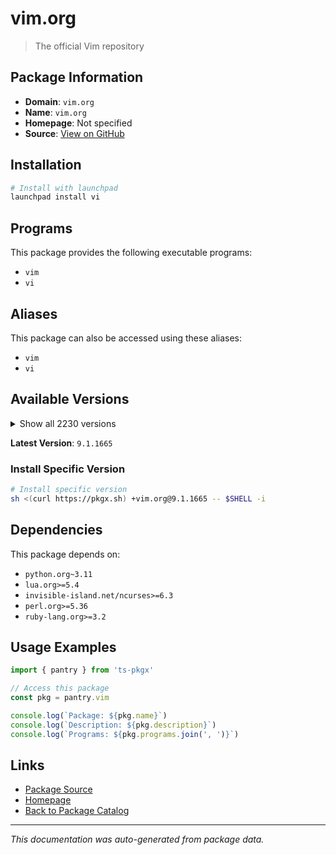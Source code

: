 # vim.org

> The official Vim repository

## Package Information

- **Domain**: `vim.org`
- **Name**: `vim.org`
- **Homepage**: Not specified
- **Source**: [View on GitHub](https://github.com/pkgxdev/pantry/tree/main/projects/vim.org/package.yml)

## Installation

```bash
# Install with launchpad
launchpad install vi
```

## Programs

This package provides the following executable programs:

- `vim`
- `vi`

## Aliases

This package can also be accessed using these aliases:

- `vim`
- `vi`

## Available Versions

<details>
<summary>Show all 2230 versions</summary>

- `9.1.1665`, `9.1.1664`, `9.1.1663`, `9.1.1662`, `9.1.1661`
- `9.1.1660`, `9.1.1659`, `9.1.1658`, `9.1.1656`, `9.1.1655`
- `9.1.1652`, `9.1.1651`, `9.1.1650`, `9.1.1649`, `9.1.1648`
- `9.1.1646`, `9.1.1645`, `9.1.1644`, `9.1.1643`, `9.1.1642`
- `9.1.1641`, `9.1.1640`, `9.1.1639`, `9.1.1638`, `9.1.1637`
- `9.1.1636`, `9.1.1635`, `9.1.1634`, `9.1.1633`, `9.1.1632`
- `9.1.1631`, `9.1.1630`, `9.1.1629`, `9.1.1628`, `9.1.1627`
- `9.1.1626`, `9.1.1625`, `9.1.1624`, `9.1.1623`, `9.1.1622`
- `9.1.1621`, `9.1.1620`, `9.1.1619`, `9.1.1618`, `9.1.1617`
- `9.1.1616`, `9.1.1615`, `9.1.1614`, `9.1.1613`, `9.1.1612`
- `9.1.1611`, `9.1.1610`, `9.1.1609`, `9.1.1608`, `9.1.1607`
- `9.1.1606`, `9.1.1605`, `9.1.1604`, `9.1.1603`, `9.1.1602`
- `9.1.1601`, `9.1.1600`, `9.1.1599`, `9.1.1598`, `9.1.1597`
- `9.1.1596`, `9.1.1595`, `9.1.1594`, `9.1.1593`, `9.1.1592`
- `9.1.1591`, `9.1.1590`, `9.1.1589`, `9.1.1588`, `9.1.1587`
- `9.1.1586`, `9.1.1585`, `9.1.1584`, `9.1.1583`, `9.1.1582`
- `9.1.1581`, `9.1.1580`, `9.1.1579`, `9.1.1578`, `9.1.1577`
- `9.1.1576`, `9.1.1575`, `9.1.1574`, `9.1.1573`, `9.1.1572`
- `9.1.1571`, `9.1.1569`, `9.1.1568`, `9.1.1567`, `9.1.1566`
- `9.1.1565`, `9.1.1564`, `9.1.1563`, `9.1.1562`, `9.1.1561`
- `9.1.1560`, `9.1.1559`, `9.1.1558`, `9.1.1557`, `9.1.1556`
- `9.1.1555`, `9.1.1554`, `9.1.1553`, `9.1.1552`, `9.1.1551`
- `9.1.1550`, `9.1.1549`, `9.1.1548`, `9.1.1547`, `9.1.1546`
- `9.1.1545`, `9.1.1544`, `9.1.1543`, `9.1.1542`, `9.1.1541`
- `9.1.1540`, `9.1.1539`, `9.1.1538`, `9.1.1537`, `9.1.1536`
- `9.1.1535`, `9.1.1534`, `9.1.1533`, `9.1.1532`, `9.1.1531`
- `9.1.1530`, `9.1.1529`, `9.1.1528`, `9.1.1527`, `9.1.1526`
- `9.1.1525`, `9.1.1524`, `9.1.1522`, `9.1.1521`, `9.1.1520`
- `9.1.1519`, `9.1.1518`, `9.1.1517`, `9.1.1516`, `9.1.1515`
- `9.1.1514`, `9.1.1513`, `9.1.1512`, `9.1.1511`, `9.1.1510`
- `9.1.1509`, `9.1.1508`, `9.1.1507`, `9.1.1506`, `9.1.1504`
- `9.1.1503`, `9.1.1502`, `9.1.1501`, `9.1.1500`, `9.1.1499`
- `9.1.1498`, `9.1.1497`, `9.1.1496`, `9.1.1495`, `9.1.1494`
- `9.1.1493`, `9.1.1492`, `9.1.1491`, `9.1.1490`, `9.1.1489`
- `9.1.1488`, `9.1.1487`, `9.1.1486`, `9.1.1485`, `9.1.1484`
- `9.1.1483`, `9.1.1482`, `9.1.1481`, `9.1.1479`, `9.1.1478`
- `9.1.1477`, `9.1.1476`, `9.1.1475`, `9.1.1474`, `9.1.1473`
- `9.1.1472`, `9.1.1471`, `9.1.1470`, `9.1.1469`, `9.1.1468`
- `9.1.1467`, `9.1.1466`, `9.1.1465`, `9.1.1464`, `9.1.1463`
- `9.1.1462`, `9.1.1460`, `9.1.1459`, `9.1.1458`, `9.1.1457`
- `9.1.1456`, `9.1.1455`, `9.1.1454`, `9.1.1453`, `9.1.1452`
- `9.1.1451`, `9.1.1450`, `9.1.1449`, `9.1.1448`, `9.1.1447`
- `9.1.1446`, `9.1.1445`, `9.1.1444`, `9.1.1443`, `9.1.1442`
- `9.1.1441`, `9.1.1440`, `9.1.1439`, `9.1.1438`, `9.1.1436`
- `9.1.1435`, `9.1.1434`, `9.1.1433`, `9.1.1432`, `9.1.1431`
- `9.1.1430`, `9.1.1429`, `9.1.1428`, `9.1.1427`, `9.1.1426`
- `9.1.1425`, `9.1.1424`, `9.1.1423`, `9.1.1422`, `9.1.1421`
- `9.1.1420`, `9.1.1419`, `9.1.1418`, `9.1.1416`, `9.1.1415`
- `9.1.1413`, `9.1.1412`, `9.1.1411`, `9.1.1410`, `9.1.1409`
- `9.1.1408`, `9.1.1407`, `9.1.1406`, `9.1.1405`, `9.1.1404`
- `9.1.1403`, `9.1.1402`, `9.1.1401`, `9.1.1400`, `9.1.1399`
- `9.1.1398`, `9.1.1397`, `9.1.1396`, `9.1.1395`, `9.1.1394`
- `9.1.1393`, `9.1.1391`, `9.1.1390`, `9.1.1389`, `9.1.1388`
- `9.1.1387`, `9.1.1386`, `9.1.1384`, `9.1.1383`, `9.1.1382`
- `9.1.1381`, `9.1.1380`, `9.1.1379`, `9.1.1378`, `9.1.1377`
- `9.1.1376`, `9.1.1374`, `9.1.1373`, `9.1.1372`, `9.1.1371`
- `9.1.1370`, `9.1.1369`, `9.1.1368`, `9.1.1367`, `9.1.1366`
- `9.1.1365`, `9.1.1364`, `9.1.1363`, `9.1.1362`, `9.1.1361`
- `9.1.1360`, `9.1.1359`, `9.1.1358`, `9.1.1357`, `9.1.1356`
- `9.1.1355`, `9.1.1354`, `9.1.1353`, `9.1.1352`, `9.1.1351`
- `9.1.1350`, `9.1.1349`, `9.1.1348`, `9.1.1347`, `9.1.1346`
- `9.1.1344`, `9.1.1343`, `9.1.1342`, `9.1.1341`, `9.1.1340`
- `9.1.1339`, `9.1.1338`, `9.1.1337`, `9.1.1336`, `9.1.1334`
- `9.1.1333`, `9.1.1332`, `9.1.1330`, `9.1.1329`, `9.1.1328`
- `9.1.1327`, `9.1.1326`, `9.1.1325`, `9.1.1324`, `9.1.1323`
- `9.1.1322`, `9.1.1321`, `9.1.1320`, `9.1.1319`, `9.1.1318`
- `9.1.1317`, `9.1.1316`, `9.1.1315`, `9.1.1314`, `9.1.1313`
- `9.1.1312`, `9.1.1311`, `9.1.1310`, `9.1.1309`, `9.1.1308`
- `9.1.1307`, `9.1.1306`, `9.1.1305`, `9.1.1304`, `9.1.1302`
- `9.1.1301`, `9.1.1300`, `9.1.1299`, `9.1.1298`, `9.1.1297`
- `9.1.1296`, `9.1.1295`, `9.1.1294`, `9.1.1293`, `9.1.1292`
- `9.1.1291`, `9.1.1290`, `9.1.1289`, `9.1.1288`, `9.1.1287`
- `9.1.1286`, `9.1.1285`, `9.1.1284`, `9.1.1283`, `9.1.1282`
- `9.1.1280`, `9.1.1279`, `9.1.1278`, `9.1.1276`, `9.1.1275`
- `9.1.1274`, `9.1.1273`, `9.1.1272`, `9.1.1271`, `9.1.1270`
- `9.1.1269`, `9.1.1268`, `9.1.1267`, `9.1.1266`, `9.1.1265`
- `9.1.1264`, `9.1.1263`, `9.1.1262`, `9.1.1261`, `9.1.1260`
- `9.1.1259`, `9.1.1258`, `9.1.1257`, `9.1.1256`, `9.1.1255`
- `9.1.1254`, `9.1.1252`, `9.1.1251`, `9.1.1250`, `9.1.1249`
- `9.1.1248`, `9.1.1247`, `9.1.1246`, `9.1.1245`, `9.1.1244`
- `9.1.1243`, `9.1.1242`, `9.1.1241`, `9.1.1240`, `9.1.1239`
- `9.1.1238`, `9.1.1237`, `9.1.1236`, `9.1.1235`, `9.1.1234`
- `9.1.1233`, `9.1.1232`, `9.1.1231`, `9.1.1230`, `9.1.1229`
- `9.1.1228`, `9.1.1227`, `9.1.1226`, `9.1.1225`, `9.1.1224`
- `9.1.1223`, `9.1.1222`, `9.1.1221`, `9.1.1220`, `9.1.1219`
- `9.1.1218`, `9.1.1217`, `9.1.1216`, `9.1.1215`, `9.1.1213`
- `9.1.1212`, `9.1.1211`, `9.1.1210`, `9.1.1209`, `9.1.1208`
- `9.1.1207`, `9.1.1206`, `9.1.1205`, `9.1.1203`, `9.1.1202`
- `9.1.1201`, `9.1.1200`, `9.1.1199`, `9.1.1198`, `9.1.1197`
- `9.1.1196`, `9.1.1195`, `9.1.1194`, `9.1.1193`, `9.1.1192`
- `9.1.1191`, `9.1.1190`, `9.1.1189`, `9.1.1188`, `9.1.1187`
- `9.1.1186`, `9.1.1185`, `9.1.1184`, `9.1.1183`, `9.1.1182`
- `9.1.1181`, `9.1.1180`, `9.1.1179`, `9.1.1178`, `9.1.1177`
- `9.1.1176`, `9.1.1175`, `9.1.1174`, `9.1.1173`, `9.1.1172`
- `9.1.1171`, `9.1.1170`, `9.1.1169`, `9.1.1168`, `9.1.1167`
- `9.1.1166`, `9.1.1165`, `9.1.1164`, `9.1.1163`, `9.1.1162`
- `9.1.1161`, `9.1.1160`, `9.1.1159`, `9.1.1158`, `9.1.1157`
- `9.1.1156`, `9.1.1155`, `9.1.1154`, `9.1.1153`, `9.1.1152`
- `9.1.1151`, `9.1.1150`, `9.1.1149`, `9.1.1148`, `9.1.1147`
- `9.1.1146`, `9.1.1145`, `9.1.1144`, `9.1.1143`, `9.1.1142`
- `9.1.1141`, `9.1.1140`, `9.1.1139`, `9.1.1138`, `9.1.1137`
- `9.1.1136`, `9.1.1135`, `9.1.1134`, `9.1.1133`, `9.1.1132`
- `9.1.1131`, `9.1.1130`, `9.1.1129`, `9.1.1128`, `9.1.1126`
- `9.1.1125`, `9.1.1124`, `9.1.1123`, `9.1.1122`, `9.1.1121`
- `9.1.1120`, `9.1.1119`, `9.1.1118`, `9.1.1117`, `9.1.1116`
- `9.1.1115`, `9.1.1114`, `9.1.1113`, `9.1.1112`, `9.1.1111`
- `9.1.1110`, `9.1.1109`, `9.1.1108`, `9.1.1107`, `9.1.1106`
- `9.1.1105`, `9.1.1104`, `9.1.1103`, `9.1.1102`, `9.1.1101`
- `9.1.1100`, `9.1.1099`, `9.1.1098`, `9.1.1097`, `9.1.1096`
- `9.1.1095`, `9.1.1094`, `9.1.1087`, `9.1.1086`, `9.1.1085`
- `9.1.1084`, `9.1.1083`, `9.1.1082`, `9.1.1081`, `9.1.1080`
- `9.1.1079`, `9.1.1078`, `9.1.1077`, `9.1.1076`, `9.1.1075`
- `9.1.1074`, `9.1.1073`, `9.1.1072`, `9.1.1071`, `9.1.1070`
- `9.1.1069`, `9.1.1068`, `9.1.1067`, `9.1.1066`, `9.1.1065`
- `9.1.1064`, `9.1.1063`, `9.1.1062`, `9.1.1061`, `9.1.1060`
- `9.1.1059`, `9.1.1058`, `9.1.1057`, `9.1.1056`, `9.1.1055`
- `9.1.1054`, `9.1.1053`, `9.1.1052`, `9.1.1051`, `9.1.1050`
- `9.1.1049`, `9.1.1048`, `9.1.1047`, `9.1.1046`, `9.1.1045`
- `9.1.1044`, `9.1.1043`, `9.1.1042`, `9.1.1041`, `9.1.1040`
- `9.1.1039`, `9.1.1038`, `9.1.1037`, `9.1.1036`, `9.1.1035`
- `9.1.1034`, `9.1.1033`, `9.1.1032`, `9.1.1031`, `9.1.1030`
- `9.1.1029`, `9.1.1028`, `9.1.1027`, `9.1.1026`, `9.1.1025`
- `9.1.1024`, `9.1.1023`, `9.1.1022`, `9.1.1021`, `9.1.1020`
- `9.1.1019`, `9.1.1018`, `9.1.1017`, `9.1.1016`, `9.1.1015`
- `9.1.1014`, `9.1.1013`, `9.1.1012`, `9.1.1011`, `9.1.1010`
- `9.1.1009`, `9.1.1007`, `9.1.1006`, `9.1.1005`, `9.1.1004`
- `9.1.1003`, `9.1.1002`, `9.1.1001`, `9.1.1000`, `9.1.999`
- `9.1.998`, `9.1.997`, `9.1.996`, `9.1.995`, `9.1.994`
- `9.1.993`, `9.1.992`, `9.1.991`, `9.1.990`, `9.1.989`
- `9.1.988`, `9.1.987`, `9.1.986`, `9.1.985`, `9.1.984`
- `9.1.983`, `9.1.982`, `9.1.981`, `9.1.980`, `9.1.979`
- `9.1.978`, `9.1.977`, `9.1.976`, `9.1.975`, `9.1.974`
- `9.1.973`, `9.1.972`, `9.1.971`, `9.1.970`, `9.1.969`
- `9.1.968`, `9.1.967`, `9.1.966`, `9.1.965`, `9.1.964`
- `9.1.962`, `9.1.961`, `9.1.960`, `9.1.959`, `9.1.958`
- `9.1.957`, `9.1.956`, `9.1.955`, `9.1.954`, `9.1.953`
- `9.1.952`, `9.1.951`, `9.1.950`, `9.1.949`, `9.1.948`
- `9.1.947`, `9.1.946`, `9.1.945`, `9.1.944`, `9.1.943`
- `9.1.942`, `9.1.941`, `9.1.940`, `9.1.939`, `9.1.938`
- `9.1.937`, `9.1.936`, `9.1.935`, `9.1.934`, `9.1.933`
- `9.1.932`, `9.1.931`, `9.1.930`, `9.1.929`, `9.1.928`
- `9.1.927`, `9.1.926`, `9.1.925`, `9.1.924`, `9.1.923`
- `9.1.922`, `9.1.921`, `9.1.920`, `9.1.919`, `9.1.918`
- `9.1.917`, `9.1.916`, `9.1.915`, `9.1.914`, `9.1.913`
- `9.1.912`, `9.1.911`, `9.1.910`, `9.1.909`, `9.1.908`
- `9.1.907`, `9.1.906`, `9.1.905`, `9.1.904`, `9.1.903`
- `9.1.902`, `9.1.901`, `9.1.900`, `9.1.899`, `9.1.898`
- `9.1.897`, `9.1.896`, `9.1.895`, `9.1.894`, `9.1.893`
- `9.1.892`, `9.1.891`, `9.1.890`, `9.1.889`, `9.1.888`
- `9.1.887`, `9.1.886`, `9.1.885`, `9.1.884`, `9.1.883`
- `9.1.882`, `9.1.881`, `9.1.880`, `9.1.879`, `9.1.878`
- `9.1.877`, `9.1.876`, `9.1.875`, `9.1.874`, `9.1.873`
- `9.1.872`, `9.1.871`, `9.1.870`, `9.1.869`, `9.1.868`
- `9.1.867`, `9.1.866`, `9.1.865`, `9.1.864`, `9.1.863`
- `9.1.862`, `9.1.861`, `9.1.860`, `9.1.859`, `9.1.858`
- `9.1.857`, `9.1.856`, `9.1.855`, `9.1.854`, `9.1.853`
- `9.1.852`, `9.1.851`, `9.1.850`, `9.1.849`, `9.1.848`
- `9.1.847`, `9.1.846`, `9.1.845`, `9.1.844`, `9.1.843`
- `9.1.842`, `9.1.841`, `9.1.840`, `9.1.839`, `9.1.838`
- `9.1.837`, `9.1.836`, `9.1.835`, `9.1.834`, `9.1.833`
- `9.1.832`, `9.1.831`, `9.1.830`, `9.1.829`, `9.1.828`
- `9.1.827`, `9.1.826`, `9.1.825`, `9.1.824`, `9.1.823`
- `9.1.822`, `9.1.821`, `9.1.820`, `9.1.819`, `9.1.818`
- `9.1.817`, `9.1.816`, `9.1.815`, `9.1.814`, `9.1.813`
- `9.1.812`, `9.1.811`, `9.1.810`, `9.1.809`, `9.1.808`
- `9.1.807`, `9.1.806`, `9.1.805`, `9.1.804`, `9.1.803`
- `9.1.802`, `9.1.801`, `9.1.800`, `9.1.799`, `9.1.798`
- `9.1.797`, `9.1.796`, `9.1.795`, `9.1.794`, `9.1.793`
- `9.1.792`, `9.1.791`, `9.1.790`, `9.1.789`, `9.1.788`
- `9.1.787`, `9.1.786`, `9.1.785`, `9.1.784`, `9.1.783`
- `9.1.782`, `9.1.781`, `9.1.780`, `9.1.779`, `9.1.778`
- `9.1.777`, `9.1.776`, `9.1.775`, `9.1.774`, `9.1.773`
- `9.1.772`, `9.1.771`, `9.1.770`, `9.1.769`, `9.1.768`
- `9.1.767`, `9.1.766`, `9.1.765`, `9.1.764`, `9.1.763`
- `9.1.762`, `9.1.761`, `9.1.760`, `9.1.759`, `9.1.758`
- `9.1.757`, `9.1.756`, `9.1.755`, `9.1.754`, `9.1.753`
- `9.1.752`, `9.1.751`, `9.1.750`, `9.1.749`, `9.1.748`
- `9.1.747`, `9.1.746`, `9.1.745`, `9.1.744`, `9.1.743`
- `9.1.742`, `9.1.741`, `9.1.740`, `9.1.739`, `9.1.738`
- `9.1.737`, `9.1.736`, `9.1.735`, `9.1.734`, `9.1.733`
- `9.1.732`, `9.1.731`, `9.1.730`, `9.1.729`, `9.1.728`
- `9.1.727`, `9.1.726`, `9.1.725`, `9.1.723`, `9.1.722`
- `9.1.721`, `9.1.720`, `9.1.719`, `9.1.718`, `9.1.717`
- `9.1.716`, `9.1.715`, `9.1.714`, `9.1.713`, `9.1.712`
- `9.1.711`, `9.1.710`, `9.1.709`, `9.1.708`, `9.1.707`
- `9.1.706`, `9.1.705`, `9.1.704`, `9.1.703`, `9.1.702`
- `9.1.701`, `9.1.700`, `9.1.699`, `9.1.698`, `9.1.697`
- `9.1.696`, `9.1.695`, `9.1.694`, `9.1.693`, `9.1.692`
- `9.1.691`, `9.1.690`, `9.1.689`, `9.1.688`, `9.1.687`
- `9.1.686`, `9.1.685`, `9.1.684`, `9.1.683`, `9.1.682`
- `9.1.681`, `9.1.680`, `9.1.679`, `9.1.678`, `9.1.677`
- `9.1.676`, `9.1.675`, `9.1.674`, `9.1.673`, `9.1.672`
- `9.1.671`, `9.1.670`, `9.1.669`, `9.1.668`, `9.1.667`
- `9.1.666`, `9.1.665`, `9.1.664`, `9.1.663`, `9.1.662`
- `9.1.661`, `9.1.660`, `9.1.659`, `9.1.658`, `9.1.657`
- `9.1.656`, `9.1.655`, `9.1.654`, `9.1.653`, `9.1.652`
- `9.1.651`, `9.1.650`, `9.1.649`, `9.1.648`, `9.1.647`
- `9.1.646`, `9.1.645`, `9.1.644`, `9.1.643`, `9.1.642`
- `9.1.641`, `9.1.640`, `9.1.639`, `9.1.638`, `9.1.637`
- `9.1.635`, `9.1.634`, `9.1.633`, `9.1.632`, `9.1.631`
- `9.1.630`, `9.1.629`, `9.1.628`, `9.1.627`, `9.1.626`
- `9.1.624`, `9.1.623`, `9.1.622`, `9.1.621`, `9.1.620`
- `9.1.619`, `9.1.618`, `9.1.617`, `9.1.615`, `9.1.614`
- `9.1.613`, `9.1.612`, `9.1.611`, `9.1.610`, `9.1.609`
- `9.1.608`, `9.1.607`, `9.1.606`, `9.1.605`, `9.1.604`
- `9.1.603`, `9.1.602`, `9.1.601`, `9.1.600`, `9.1.599`
- `9.1.598`, `9.1.597`, `9.1.596`, `9.1.595`, `9.1.594`
- `9.1.593`, `9.1.592`, `9.1.591`, `9.1.590`, `9.1.589`
- `9.1.588`, `9.1.587`, `9.1.586`, `9.1.585`, `9.1.584`
- `9.1.583`, `9.1.582`, `9.1.581`, `9.1.580`, `9.1.579`
- `9.1.578`, `9.1.577`, `9.1.576`, `9.1.575`, `9.1.574`
- `9.1.573`, `9.1.572`, `9.1.571`, `9.1.570`, `9.1.569`
- `9.1.568`, `9.1.567`, `9.1.566`, `9.1.565`, `9.1.564`
- `9.1.563`, `9.1.562`, `9.1.561`, `9.1.560`, `9.1.559`
- `9.1.558`, `9.1.557`, `9.1.556`, `9.1.555`, `9.1.554`
- `9.1.553`, `9.1.552`, `9.1.551`, `9.1.550`, `9.1.549`
- `9.1.547`, `9.1.546`, `9.1.545`, `9.1.544`, `9.1.543`
- `9.1.542`, `9.1.541`, `9.1.540`, `9.1.539`, `9.1.538`
- `9.1.537`, `9.1.536`, `9.1.535`, `9.1.534`, `9.1.533`
- `9.1.532`, `9.1.531`, `9.1.530`, `9.1.529`, `9.1.528`
- `9.1.527`, `9.1.526`, `9.1.525`, `9.1.524`, `9.1.523`
- `9.1.522`, `9.1.521`, `9.1.520`, `9.1.519`, `9.1.518`
- `9.1.517`, `9.1.516`, `9.1.515`, `9.1.514`, `9.1.513`
- `9.1.512`, `9.1.511`, `9.1.510`, `9.1.509`, `9.1.508`
- `9.1.507`, `9.1.506`, `9.1.505`, `9.1.504`, `9.1.503`
- `9.1.502`, `9.1.501`, `9.1.500`, `9.1.499`, `9.1.498`
- `9.1.497`, `9.1.496`, `9.1.495`, `9.1.494`, `9.1.493`
- `9.1.492`, `9.1.491`, `9.1.490`, `9.1.489`, `9.1.488`
- `9.1.487`, `9.1.486`, `9.1.485`, `9.1.484`, `9.1.483`
- `9.1.482`, `9.1.481`, `9.1.479`, `9.1.478`, `9.1.477`
- `9.1.476`, `9.1.475`, `9.1.474`, `9.1.473`, `9.1.472`
- `9.1.471`, `9.1.470`, `9.1.469`, `9.1.468`, `9.1.467`
- `9.1.466`, `9.1.465`, `9.1.464`, `9.1.463`, `9.1.462`
- `9.1.461`, `9.1.460`, `9.1.459`, `9.1.458`, `9.1.457`
- `9.1.456`, `9.1.455`, `9.1.454`, `9.1.453`, `9.1.452`
- `9.1.451`, `9.1.450`, `9.1.449`, `9.1.448`, `9.1.447`
- `9.1.446`, `9.1.445`, `9.1.444`, `9.1.443`, `9.1.442`
- `9.1.441`, `9.1.440`, `9.1.439`, `9.1.438`, `9.1.437`
- `9.1.436`, `9.1.435`, `9.1.434`, `9.1.433`, `9.1.432`
- `9.1.431`, `9.1.430`, `9.1.429`, `9.1.428`, `9.1.426`
- `9.1.425`, `9.1.424`, `9.1.423`, `9.1.422`, `9.1.421`
- `9.1.420`, `9.1.419`, `9.1.418`, `9.1.417`, `9.1.415`
- `9.1.414`, `9.1.413`, `9.1.412`, `9.1.411`, `9.1.410`
- `9.1.409`, `9.1.408`, `9.1.407`, `9.1.406`, `9.1.405`
- `9.1.404`, `9.1.403`, `9.1.402`, `9.1.401`, `9.1.400`
- `9.1.399`, `9.1.398`, `9.1.397`, `9.1.396`, `9.1.395`
- `9.1.394`, `9.1.393`, `9.1.392`, `9.1.391`, `9.1.390`
- `9.1.389`, `9.1.388`, `9.1.387`, `9.1.386`, `9.1.385`
- `9.1.384`, `9.1.383`, `9.1.382`, `9.1.381`, `9.1.380`
- `9.1.379`, `9.1.378`, `9.1.377`, `9.1.376`, `9.1.375`
- `9.1.374`, `9.1.373`, `9.1.372`, `9.1.370`, `9.1.369`
- `9.1.368`, `9.1.367`, `9.1.366`, `9.1.365`, `9.1.364`
- `9.1.363`, `9.1.362`, `9.1.361`, `9.1.360`, `9.1.359`
- `9.1.358`, `9.1.357`, `9.1.356`, `9.1.355`, `9.1.354`
- `9.1.353`, `9.1.352`, `9.1.351`, `9.1.350`, `9.1.349`
- `9.1.348`, `9.1.347`, `9.1.346`, `9.1.345`, `9.1.344`
- `9.1.343`, `9.1.342`, `9.1.341`, `9.1.340`, `9.1.339`
- `9.1.338`, `9.1.337`, `9.1.336`, `9.1.335`, `9.1.334`
- `9.1.333`, `9.1.332`, `9.1.331`, `9.1.330`, `9.1.329`
- `9.1.328`, `9.1.327`, `9.1.326`, `9.1.325`, `9.1.324`
- `9.1.323`, `9.1.322`, `9.1.321`, `9.1.320`, `9.1.319`
- `9.1.318`, `9.1.317`, `9.1.316`, `9.1.315`, `9.1.314`
- `9.1.313`, `9.1.312`, `9.1.311`, `9.1.310`, `9.1.309`
- `9.1.308`, `9.1.307`, `9.1.306`, `9.1.305`, `9.1.304`
- `9.1.303`, `9.1.302`, `9.1.301`, `9.1.300`, `9.1.299`
- `9.1.298`, `9.1.297`, `9.1.296`, `9.1.295`, `9.1.294`
- `9.1.293`, `9.1.292`, `9.1.291`, `9.1.290`, `9.1.289`
- `9.1.288`, `9.1.287`, `9.1.286`, `9.1.285`, `9.1.284`
- `9.1.283`, `9.1.282`, `9.1.281`, `9.1.280`, `9.1.279`
- `9.1.278`, `9.1.277`, `9.1.276`, `9.1.275`, `9.1.274`
- `9.1.273`, `9.1.272`, `9.1.271`, `9.1.270`, `9.1.269`
- `9.1.268`, `9.1.267`, `9.1.266`, `9.1.265`, `9.1.264`
- `9.1.263`, `9.1.262`, `9.1.261`, `9.1.260`, `9.1.259`
- `9.1.258`, `9.1.257`, `9.1.256`, `9.1.255`, `9.1.254`
- `9.1.253`, `9.1.252`, `9.1.234`, `9.1.233`, `9.1.232`
- `9.1.231`, `9.1.230`, `9.1.229`, `9.1.228`, `9.1.227`
- `9.1.226`, `9.1.225`, `9.1.224`, `9.1.222`, `9.1.221`
- `9.1.220`, `9.1.218`, `9.1.217`, `9.1.216`, `9.1.214`
- `9.1.213`, `9.1.212`, `9.1.211`, `9.1.210`, `9.1.209`
- `9.1.208`, `9.1.207`, `9.1.206`, `9.1.205`, `9.1.203`
- `9.1.202`, `9.1.201`, `9.1.200`, `9.1.199`, `9.1.198`
- `9.1.197`, `9.1.196`, `9.1.195`, `9.1.193`, `9.1.191`
- `9.1.190`, `9.1.189`, `9.1.188`, `9.1.187`, `9.1.186`
- `9.1.185`, `9.1.184`, `9.1.183`, `9.1.182`, `9.1.181`
- `9.1.180`, `9.1.179`, `9.1.178`, `9.1.177`, `9.1.176`
- `9.1.175`, `9.1.174`, `9.1.173`, `9.1.172`, `9.1.171`
- `9.1.170`, `9.1.169`, `9.1.168`, `9.1.167`, `9.1.166`
- `9.1.165`, `9.1.164`, `9.1.163`, `9.1.162`, `9.1.161`
- `9.1.160`, `9.1.159`, `9.1.158`, `9.1.157`, `9.1.156`
- `9.1.155`, `9.1.154`, `9.1.153`, `9.1.152`, `9.1.151`
- `9.1.150`, `9.1.149`, `9.1.148`, `9.1.147`, `9.1.146`
- `9.1.145`, `9.1.144`, `9.1.143`, `9.1.142`, `9.1.141`
- `9.1.140`, `9.1.139`, `9.1.138`, `9.1.137`, `9.1.136`
- `9.1.135`, `9.1.134`, `9.1.133`, `9.1.132`, `9.1.130`
- `9.1.129`, `9.1.128`, `9.1.127`, `9.1.126`, `9.1.125`
- `9.1.124`, `9.1.123`, `9.1.122`, `9.1.121`, `9.1.120`
- `9.1.119`, `9.1.118`, `9.1.117`, `9.1.116`, `9.1.115`
- `9.1.114`, `9.1.113`, `9.1.112`, `9.1.111`, `9.1.110`
- `9.1.109`, `9.1.108`, `9.1.107`, `9.1.106`, `9.1.105`
- `9.1.104`, `9.1.103`, `9.1.102`, `9.1.101`, `9.1.100`
- `9.1.99`, `9.1.98`, `9.1.97`, `9.1.96`, `9.1.95`
- `9.1.94`, `9.1.93`, `9.1.92`, `9.1.91`, `9.1.90`
- `9.1.89`, `9.1.88`, `9.1.87`, `9.1.86`, `9.1.85`
- `9.1.84`, `9.1.83`, `9.1.82`, `9.1.81`, `9.1.80`
- `9.1.79`, `9.1.78`, `9.1.77`, `9.1.76`, `9.1.75`
- `9.1.74`, `9.1.73`, `9.1.72`, `9.1.71`, `9.1.70`
- `9.1.69`, `9.1.68`, `9.1.67`, `9.1.66`, `9.1.65`
- `9.1.64`, `9.1.63`, `9.1.62`, `9.1.61`, `9.1.60`
- `9.1.59`, `9.1.58`, `9.1.57`, `9.1.56`, `9.1.55`
- `9.1.54`, `9.1.53`, `9.1.52`, `9.1.51`, `9.1.50`
- `9.1.49`, `9.1.48`, `9.1.47`, `9.1.46`, `9.1.45`
- `9.1.44`, `9.1.43`, `9.1.42`, `9.1.41`, `9.1.40`
- `9.1.39`, `9.1.38`, `9.1.37`, `9.1.36`, `9.1.35`
- `9.1.34`, `9.1.33`, `9.1.32`, `9.1.31`, `9.1.30`
- `9.1.29`, `9.1.28`, `9.1.27`, `9.1.26`, `9.1.25`
- `9.1.24`, `9.1.23`, `9.1.22`, `9.1.21`, `9.1.20`
- `9.1.19`, `9.1.18`, `9.1.17`, `9.1.16`, `9.1.15`
- `9.1.14`, `9.1.13`, `9.1.12`, `9.1.11`, `9.1.10`
- `9.1.9`, `9.1.8`, `9.1.7`, `9.1.6`, `9.1.5`
- `9.1.4`, `9.1.3`, `9.1.2`, `9.1.1`, `9.1.0`
- `9.0.2190`, `9.0.2189`, `9.0.2188`, `9.0.2187`, `9.0.2186`
- `9.0.2185`, `9.0.2184`, `9.0.2183`, `9.0.2182`, `9.0.2181`
- `9.0.2180`, `9.0.2179`, `9.0.2178`, `9.0.2177`, `9.0.2176`
- `9.0.2175`, `9.0.2174`, `9.0.2173`, `9.0.2172`, `9.0.2171`
- `9.0.2170`, `9.0.2169`, `9.0.2168`, `9.0.2167`, `9.0.2166`
- `9.0.2165`, `9.0.2164`, `9.0.2163`, `9.0.2162`, `9.0.2161`
- `9.0.2160`, `9.0.2159`, `9.0.2158`, `9.0.2157`, `9.0.2156`
- `9.0.2155`, `9.0.2154`, `9.0.2153`, `9.0.2152`, `9.0.2151`
- `9.0.2150`, `9.0.2149`, `9.0.2148`, `9.0.2147`, `9.0.2146`
- `9.0.2145`, `9.0.2144`, `9.0.2143`, `9.0.2142`, `9.0.2141`
- `9.0.2140`, `9.0.2139`, `9.0.2138`, `9.0.2137`, `9.0.2136`
- `9.0.2135`, `9.0.2134`, `9.0.2133`, `9.0.2132`, `9.0.2131`
- `9.0.2130`, `9.0.2129`, `9.0.2128`, `9.0.2127`, `9.0.2126`
- `9.0.2125`, `9.0.2124`, `9.0.2123`, `9.0.2122`, `9.0.2121`
- `9.0.2120`, `9.0.2119`, `9.0.2118`, `9.0.2117`, `9.0.2116`
- `9.0.2115`, `9.0.2114`, `9.0.2113`, `9.0.2105`, `9.0.2104`
- `9.0.2103`, `9.0.2102`, `9.0.2101`, `9.0.2100`, `9.0.2099`
- `9.0.2098`, `9.0.2097`, `9.0.2096`, `9.0.2095`, `9.0.2094`
- `9.0.2093`, `9.0.2092`, `9.0.2091`, `9.0.2090`, `9.0.2089`
- `9.0.2088`, `9.0.2087`, `9.0.2084`, `9.0.2083`, `9.0.2082`
- `9.0.2081`, `9.0.2080`, `9.0.2079`, `9.0.2078`, `9.0.2077`
- `9.0.2076`, `9.0.2075`, `9.0.2074`, `9.0.2073`, `9.0.2072`
- `9.0.2071`, `9.0.2070`, `9.0.2069`, `9.0.2068`, `9.0.2067`
- `9.0.2066`, `9.0.2065`, `9.0.2064`, `9.0.2063`, `9.0.2062`
- `9.0.2061`, `9.0.2060`, `9.0.2059`, `9.0.2058`, `9.0.2057`
- `9.0.2056`, `9.0.2055`, `9.0.2054`, `9.0.2053`, `9.0.2052`
- `9.0.2051`, `9.0.2050`, `9.0.2049`, `9.0.2043`, `9.0.2042`
- `9.0.2041`, `9.0.2040`, `9.0.2039`, `9.0.2038`, `9.0.2037`
- `9.0.2036`, `9.0.2035`, `9.0.2034`, `9.0.2033`, `9.0.2032`
- `9.0.2031`, `9.0.2030`, `9.0.2029`, `9.0.2028`, `9.0.2027`
- `9.0.2026`, `9.0.2025`, `9.0.2024`, `9.0.2023`, `9.0.2022`
- `9.0.2021`, `9.0.2020`, `9.0.2019`, `9.0.2018`, `9.0.2017`
- `9.0.2016`, `9.0.2015`, `9.0.2014`, `9.0.2013`, `9.0.2012`
- `9.0.2011`, `9.0.2010`, `9.0.2009`, `9.0.2008`, `9.0.2007`
- `9.0.2006`, `9.0.2005`, `9.0.2004`, `9.0.2003`, `9.0.2002`
- `9.0.2001`, `9.0.2000`, `9.0.1994`, `9.0.1986`, `9.0.1985`
- `9.0.1984`, `9.0.1983`, `9.0.1976`, `9.0.1975`, `9.0.1974`
- `9.0.1973`, `9.0.1972`, `9.0.1971`, `9.0.1970`, `9.0.1969`
- `9.0.1968`, `9.0.1967`, `9.0.1966`, `9.0.1965`, `9.0.1964`
- `9.0.1962`, `9.0.1961`, `9.0.1960`, `9.0.1959`, `9.0.1958`
- `9.0.1957`, `9.0.1951`, `9.0.1950`, `9.0.1949`, `9.0.1948`
- `9.0.1947`, `9.0.1946`, `9.0.1945`, `9.0.1944`, `9.0.1943`
- `9.0.1942`, `9.0.1941`, `9.0.1940`, `9.0.1930`, `9.0.1929`
- `9.0.1928`, `9.0.1927`, `9.0.1926`, `9.0.1925`, `9.0.1924`
- `9.0.1923`, `9.0.1922`, `9.0.1921`, `9.0.1920`, `9.0.1919`
- `9.0.1918`, `9.0.1917`, `9.0.1916`, `9.0.1915`, `9.0.1914`
- `9.0.1913`, `9.0.1912`, `9.0.1911`, `9.0.1910`, `9.0.1909`
- `9.0.1908`, `9.0.1907`, `9.0.1906`, `9.0.1905`, `9.0.1904`
- `9.0.1903`, `9.0.1902`, `9.0.1901`, `9.0.1900`, `9.0.1899`
- `9.0.1898`, `9.0.1897`, `9.0.1896`, `9.0.1895`, `9.0.1894`
- `9.0.1888`, `9.0.1887`, `9.0.1886`, `9.0.1885`, `9.0.1884`
- `9.0.1883`, `9.0.1882`, `9.0.1881`, `9.0.1880`, `9.0.1879`
- `9.0.1878`, `9.0.1877`, `9.0.1876`, `9.0.1875`, `9.0.1874`
- `9.0.1873`, `9.0.1872`, `9.0.1871`, `9.0.1870`, `9.0.1869`
- `9.0.1868`, `9.0.1867`, `9.0.1866`, `9.0.1865`, `9.0.1864`
- `9.0.1863`, `9.0.1862`, `9.0.1861`, `9.0.1860`, `9.0.1859`
- `9.0.1858`, `9.0.1857`, `9.0.1856`, `9.0.1855`, `9.0.1854`
- `9.0.1848`, `9.0.1847`, `9.0.1846`, `9.0.1845`, `9.0.1844`
- `9.0.1843`, `9.0.1842`, `9.0.1841`, `9.0.1840`, `9.0.1839`
- `9.0.1838`, `9.0.1837`, `9.0.1836`, `9.0.1835`, `9.0.1834`
- `9.0.1833`, `9.0.1832`, `9.0.1831`, `9.0.1830`, `9.0.1829`
- `9.0.1828`, `9.0.1827`, `9.0.1826`, `9.0.1825`, `9.0.1824`
- `9.0.1823`, `9.0.1822`, `9.0.1821`, `9.0.1820`, `9.0.1819`
- `9.0.1818`, `9.0.1817`, `9.0.1816`, `9.0.1815`, `9.0.1814`
- `9.0.1813`, `9.0.1812`, `9.0.1811`, `9.0.1810`, `9.0.1809`
- `9.0.1808`, `9.0.1807`, `9.0.1806`, `9.0.1805`, `9.0.1804`
- `9.0.1803`, `9.0.1802`, `9.0.1801`, `9.0.1800`, `9.0.1799`
- `9.0.1798`, `9.0.1797`, `9.0.1796`, `9.0.1795`, `9.0.1794`
- `9.0.1793`, `9.0.1792`, `9.0.1791`, `9.0.1790`, `9.0.1789`
- `9.0.1788`, `9.0.1787`, `9.0.1786`, `9.0.1785`, `9.0.1784`
- `9.0.1783`, `9.0.1782`, `9.0.1781`, `9.0.1780`, `9.0.1779`
- `9.0.1778`, `9.0.1777`, `9.0.1776`, `9.0.1775`, `9.0.1774`
- `9.0.1773`, `9.0.1772`, `9.0.1771`, `9.0.1770`, `9.0.1769`
- `9.0.1768`, `9.0.1767`, `9.0.1766`, `9.0.1765`, `9.0.1764`
- `9.0.1763`, `9.0.1762`, `9.0.1761`, `9.0.1760`, `9.0.1759`
- `9.0.1758`, `9.0.1757`, `9.0.1756`, `9.0.1755`, `9.0.1754`
- `9.0.1753`, `9.0.1752`, `9.0.1751`, `9.0.1750`, `9.0.1749`
- `9.0.1748`, `9.0.1747`, `9.0.1746`, `9.0.1745`, `9.0.1744`
- `9.0.1743`, `9.0.1742`, `9.0.1741`, `9.0.1740`, `9.0.1739`
- `9.0.1738`, `9.0.1737`, `9.0.1736`, `9.0.1735`, `9.0.1734`
- `9.0.1733`, `9.0.1732`, `9.0.1731`, `9.0.1730`, `9.0.1729`
- `9.0.1728`, `9.0.1727`, `9.0.1726`, `9.0.1725`, `9.0.1724`
- `9.0.1723`, `9.0.1722`, `9.0.1721`, `9.0.1720`, `9.0.1719`
- `9.0.1718`, `9.0.1717`, `9.0.1716`, `9.0.1715`, `9.0.1714`
- `9.0.1713`, `9.0.1712`, `9.0.1711`, `9.0.1710`, `9.0.1709`
- `9.0.1708`, `9.0.1707`, `9.0.1706`, `9.0.1705`, `9.0.1704`
- `9.0.1703`, `9.0.1702`, `9.0.1701`, `9.0.1700`, `9.0.1699`
- `9.0.1698`, `9.0.1697`, `9.0.1696`, `9.0.1695`, `9.0.1694`
- `9.0.1693`, `9.0.1692`, `9.0.1691`, `9.0.1690`, `9.0.1689`
- `9.0.1688`, `9.0.1687`, `9.0.1686`, `9.0.1685`, `9.0.1684`
- `9.0.1683`, `9.0.1682`, `9.0.1681`, `9.0.1680`, `9.0.1678`
- `9.0.1677`, `9.0.1676`, `9.0.1675`, `9.0.1674`, `9.0.1673`
- `9.0.1672`, `9.0.1671`, `9.0.1670`, `9.0.1669`, `9.0.1668`
- `9.0.1667`, `9.0.1666`, `9.0.1665`, `9.0.1664`, `9.0.1663`
- `9.0.1662`, `9.0.1661`, `9.0.1660`, `9.0.1659`, `9.0.1658`
- `9.0.1657`, `9.0.1656`, `9.0.1655`, `9.0.1654`, `9.0.1653`
- `9.0.1652`, `9.0.1651`, `9.0.1650`, `9.0.1649`, `9.0.1648`
- `9.0.1647`, `9.0.1646`, `9.0.1645`, `9.0.1644`, `9.0.1643`
- `9.0.1642`, `9.0.1641`, `9.0.1640`, `9.0.1639`, `9.0.1638`
- `9.0.1637`, `9.0.1636`, `9.0.1635`, `9.0.1634`, `9.0.1633`
- `9.0.1632`, `9.0.1631`, `9.0.1630`, `9.0.1629`, `9.0.1628`
- `9.0.1627`, `9.0.1626`, `9.0.1625`, `9.0.1624`, `9.0.1623`
- `9.0.1622`, `9.0.1621`, `9.0.1620`, `9.0.1619`, `9.0.1618`
- `9.0.1617`, `9.0.1616`, `9.0.1615`, `9.0.1614`, `9.0.1613`
- `9.0.1612`, `9.0.1611`, `9.0.1610`, `9.0.1609`, `9.0.1608`
- `9.0.1607`, `9.0.1606`, `9.0.1605`, `9.0.1604`, `9.0.1603`
- `9.0.1602`, `9.0.1601`, `9.0.1600`, `9.0.1599`, `9.0.1598`
- `9.0.1597`, `9.0.1596`, `9.0.1595`, `9.0.1594`, `9.0.1593`
- `9.0.1592`, `9.0.1591`, `9.0.1590`, `9.0.1589`, `9.0.1588`
- `9.0.1587`, `9.0.1586`, `9.0.1585`, `9.0.1584`, `9.0.1583`
- `9.0.1582`, `9.0.1581`, `9.0.1580`, `9.0.1579`, `9.0.1578`
- `9.0.1577`, `9.0.1576`, `9.0.1575`, `9.0.1574`, `9.0.1573`
- `9.0.1572`, `9.0.1571`, `9.0.1570`, `9.0.1569`, `9.0.1568`
- `9.0.1567`, `9.0.1566`, `9.0.1565`, `9.0.1564`, `9.0.1563`
- `9.0.1562`, `9.0.1561`, `9.0.1560`, `9.0.1559`, `9.0.1558`
- `9.0.1557`, `9.0.1556`, `9.0.1555`, `9.0.1554`, `9.0.1553`
- `9.0.1552`, `9.0.1551`, `9.0.1550`, `9.0.1549`, `9.0.1548`
- `9.0.1547`, `9.0.1546`, `9.0.1545`, `9.0.1544`, `9.0.1543`
- `9.0.1542`, `9.0.1541`, `9.0.1540`, `9.0.1539`, `9.0.1538`
- `9.0.1537`, `9.0.1536`, `9.0.1535`, `9.0.1534`, `9.0.1533`
- `9.0.1532`, `9.0.1531`, `9.0.1530`, `9.0.1529`, `9.0.1528`
- `9.0.1527`, `9.0.1526`, `9.0.1525`, `9.0.1524`, `9.0.1523`
- `9.0.1522`, `9.0.1521`, `9.0.1520`, `9.0.1519`, `9.0.1518`
- `9.0.1517`, `9.0.1516`, `9.0.1515`, `9.0.1514`, `9.0.1513`
- `9.0.1512`, `9.0.1511`, `9.0.1510`, `9.0.1509`, `9.0.1508`
- `9.0.1507`, `9.0.1506`, `9.0.1505`, `9.0.1504`, `9.0.1294`

</details>

**Latest Version**: `9.1.1665`

### Install Specific Version

```bash
# Install specific version
sh <(curl https://pkgx.sh) +vim.org@9.1.1665 -- $SHELL -i
```

## Dependencies

This package depends on:

- `python.org~3.11`
- `lua.org>=5.4`
- `invisible-island.net/ncurses>=6.3`
- `perl.org>=5.36`
- `ruby-lang.org>=3.2`

## Usage Examples

```typescript
import { pantry } from 'ts-pkgx'

// Access this package
const pkg = pantry.vim

console.log(`Package: ${pkg.name}`)
console.log(`Description: ${pkg.description}`)
console.log(`Programs: ${pkg.programs.join(', ')}`)
```

## Links

- [Package Source](https://github.com/pkgxdev/pantry/tree/main/projects/vim.org/package.yml)
- [Homepage](#)
- [Back to Package Catalog](../../package-catalog.md)

---

*This documentation was auto-generated from package data.*
